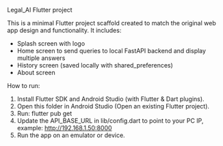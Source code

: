Legal_AI Flutter project

This is a minimal Flutter project scaffold created to match the original web app design and functionality.
It includes:
 - Splash screen with logo
 - Home screen to send queries to local FastAPI backend and display multiple answers
 - History screen (saved locally with shared_preferences)
 - About screen

How to run:
1. Install Flutter SDK and Android Studio (with Flutter & Dart plugins).
2. Open this folder in Android Studio (Open an existing Flutter project).
3. Run: flutter pub get
4. Update the API_BASE_URL in lib/config.dart to point to your PC IP, example: http://192.168.1.50:8000
5. Run the app on an emulator or device.
